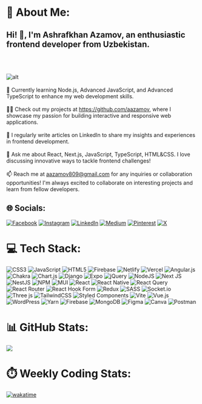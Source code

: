 # 💫 About Me:

<h2>Hi! 👋, I'm Ashrafkhan Azamov, an enthusiastic frontend developer from Uzbekistan.</h2><br><br>

![alt](https://media.licdn.com/dms/image/D4D12AQEcO5mzQv_6Xg/article-cover_image-shrink_720_1280/0/1711902313798?e=1717632000&v=beta&t=F-P6loLa7IcjdrjEsKWP3deJIbbt17rPc3don-CoY0E)
<br><br>
🌱 Currently learning Node.js, Advanced JavaScript, and Advanced TypeScript to enhance my web development skills.<br><br>👨‍💻 Check out my projects at https://github.com/aazamov, where I showcase my passion for building interactive and responsive web applications.<br><br>📝 I regularly write articles on LinkedIn to share my insights and experiences in frontend development.<br><br>💬 Ask me about React, Next.js, JavaScript, TypeScript, HTML&CSS. I love discussing innovative ways to tackle frontend challenges!<br><br>📫 Reach me at aazamov809@gmail.com for any inquiries or collaboration opportunities! I'm always excited to collaborate on interesting projects and learn from fellow developers.



## 🌐 Socials:
[![Facebook](https://img.shields.io/badge/Facebook-%231877F2.svg?logo=Facebook&logoColor=white)](https://facebook.com/ashrafkhan.azamov) [![Instagram](https://img.shields.io/badge/Instagram-%23E4405F.svg?logo=Instagram&logoColor=white)](https://instagram.com/ashrafkhan.azamov) [![LinkedIn](https://img.shields.io/badge/LinkedIn-%230077B5.svg?logo=linkedin&logoColor=white)]([https://www.linkedin.com/in/ashrafkhan-azamov-68715b202/]) [![Medium](https://img.shields.io/badge/Medium-12100E?logo=medium&logoColor=white)](https://medium.com/@aazamov809) [![Pinterest](https://img.shields.io/badge/Pinterest-%23E60023.svg?logo=Pinterest&logoColor=white)](https://pinterest.com/AshrafkhanAzamov) [![X](https://img.shields.io/badge/X-black.svg?logo=X&logoColor=white)](https://x.com/AshrafkhanAzam) 

# 💻 Tech Stack:
![CSS3](https://img.shields.io/badge/css3-%231572B6.svg?style=for-the-badge&logo=css3&logoColor=white) ![JavaScript](https://img.shields.io/badge/javascript-%23323330.svg?style=for-the-badge&logo=javascript&logoColor=%23F7DF1E) ![HTML5](https://img.shields.io/badge/html5-%23E34F26.svg?style=for-the-badge&logo=html5&logoColor=white) ![Firebase](https://img.shields.io/badge/firebase-%23039BE5.svg?style=for-the-badge&logo=firebase) ![Netlify](https://img.shields.io/badge/netlify-%23000000.svg?style=for-the-badge&logo=netlify&logoColor=#00C7B7) ![Vercel](https://img.shields.io/badge/vercel-%23000000.svg?style=for-the-badge&logo=vercel&logoColor=white) ![Angular.js](https://img.shields.io/badge/angular.js-%23E23237.svg?style=for-the-badge&logo=angularjs&logoColor=white) ![Chakra](https://img.shields.io/badge/chakra-%234ED1C5.svg?style=for-the-badge&logo=chakraui&logoColor=white) ![Chart.js](https://img.shields.io/badge/chart.js-F5788D.svg?style=for-the-badge&logo=chart.js&logoColor=white) ![Django](https://img.shields.io/badge/django-%23092E20.svg?style=for-the-badge&logo=django&logoColor=white) ![Expo](https://img.shields.io/badge/expo-1C1E24?style=for-the-badge&logo=expo&logoColor=#D04A37) ![jQuery](https://img.shields.io/badge/jquery-%230769AD.svg?style=for-the-badge&logo=jquery&logoColor=white) ![NodeJS](https://img.shields.io/badge/node.js-6DA55F?style=for-the-badge&logo=node.js&logoColor=white) ![Next JS](https://img.shields.io/badge/Next-black?style=for-the-badge&logo=next.js&logoColor=white) ![NestJS](https://img.shields.io/badge/nestjs-%23E0234E.svg?style=for-the-badge&logo=nestjs&logoColor=white) ![NPM](https://img.shields.io/badge/NPM-%23CB3837.svg?style=for-the-badge&logo=npm&logoColor=white) ![MUI](https://img.shields.io/badge/MUI-%230081CB.svg?style=for-the-badge&logo=mui&logoColor=white) ![React](https://img.shields.io/badge/react-%2320232a.svg?style=for-the-badge&logo=react&logoColor=%2361DAFB) ![React Native](https://img.shields.io/badge/react_native-%2320232a.svg?style=for-the-badge&logo=react&logoColor=%2361DAFB) ![React Query](https://img.shields.io/badge/-React%20Query-FF4154?style=for-the-badge&logo=react%20query&logoColor=white) ![React Router](https://img.shields.io/badge/React_Router-CA4245?style=for-the-badge&logo=react-router&logoColor=white) ![React Hook Form](https://img.shields.io/badge/React%20Hook%20Form-%23EC5990.svg?style=for-the-badge&logo=reacthookform&logoColor=white) ![Redux](https://img.shields.io/badge/redux-%23593d88.svg?style=for-the-badge&logo=redux&logoColor=white) ![SASS](https://img.shields.io/badge/SASS-hotpink.svg?style=for-the-badge&logo=SASS&logoColor=white) ![Socket.io](https://img.shields.io/badge/Socket.io-black?style=for-the-badge&logo=socket.io&badgeColor=010101) ![Three js](https://img.shields.io/badge/threejs-black?style=for-the-badge&logo=three.js&logoColor=white) ![TailwindCSS](https://img.shields.io/badge/tailwindcss-%2338B2AC.svg?style=for-the-badge&logo=tailwind-css&logoColor=white) ![Styled Components](https://img.shields.io/badge/styled--components-DB7093?style=for-the-badge&logo=styled-components&logoColor=white) ![Vite](https://img.shields.io/badge/vite-%23646CFF.svg?style=for-the-badge&logo=vite&logoColor=white) ![Vue.js](https://img.shields.io/badge/vue.js-%2335495e.svg?style=for-the-badge&logo=vuedotjs&logoColor=%234FC08D) ![WordPress](https://img.shields.io/badge/WordPress-%23117AC9.svg?style=for-the-badge&logo=WordPress&logoColor=white) ![Yarn](https://img.shields.io/badge/yarn-%232C8EBB.svg?style=for-the-badge&logo=yarn&logoColor=white) ![Firebase](https://img.shields.io/badge/Firebase-039BE5?style=for-the-badge&logo=Firebase&logoColor=white) ![MongoDB](https://img.shields.io/badge/MongoDB-%234ea94b.svg?style=for-the-badge&logo=mongodb&logoColor=white) ![Figma](https://img.shields.io/badge/figma-%23F24E1E.svg?style=for-the-badge&logo=figma&logoColor=white) ![Canva](https://img.shields.io/badge/Canva-%2300C4CC.svg?style=for-the-badge&logo=Canva&logoColor=white) ![Postman](https://img.shields.io/badge/Postman-FF6C37?style=for-the-badge&logo=postman&logoColor=white)
# 📊 GitHub Stats:
![](https://github-readme-stats.vercel.app/api/top-langs/?username=aazamov&theme=react&hide_border=false&include_all_commits=false&count_private=false&layout=compact)
# ⏱️ Weekly Coding Stats:
[![wakatime](https://wakatime.com/badge/user/018dd957-14b2-4873-9895-4cabb9c81e74.svg)](https://wakatime.com/@018dd957-14b2-4873-9895-4cabb9c81e74)


<!-- Proudly created with GPRM ( https://gprm.itsvg.in ) -->
